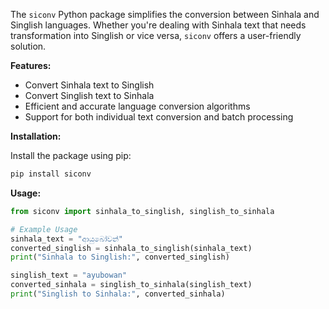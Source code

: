 The `siconv` Python package simplifies the conversion between Sinhala and Singlish languages. Whether you're dealing with Sinhala text that needs transformation into Singlish or vice versa, `siconv` offers a user-friendly solution.

**Features:**

- Convert Sinhala text to Singlish
- Convert Singlish text to Sinhala
- Efficient and accurate language conversion algorithms
- Support for both individual text conversion and batch processing

**Installation:**

Install the package using pip:

```bash
pip install siconv
```

**Usage:**

```python
from siconv import sinhala_to_singlish, singlish_to_sinhala

# Example Usage
sinhala_text = "ආයුබෝවන්"
converted_singlish = sinhala_to_singlish(sinhala_text)
print("Sinhala to Singlish:", converted_singlish)

singlish_text = "ayubowan"
converted_sinhala = singlish_to_sinhala(singlish_text)
print("Singlish to Sinhala:", converted_sinhala)
```

